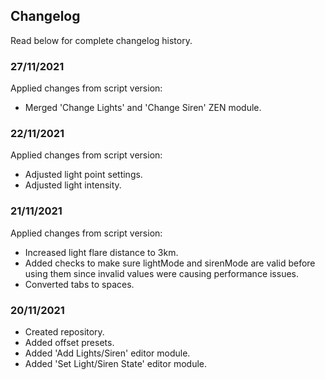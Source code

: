 ## Changelog
Read below for complete changelog history.

### 27/11/2021
Applied changes from script version:
- Merged 'Change Lights' and 'Change Siren' ZEN module.

### 22/11/2021
Applied changes from script version:
- Adjusted light point settings.
- Adjusted light intensity.

### 21/11/2021
Applied changes from script version:
- Increased light flare distance to 3km.
- Added checks to make sure lightMode and sirenMode are valid before using them since invalid values were causing performance issues.
- Converted tabs to spaces.

### 20/11/2021
- Created repository.
- Added offset presets.
- Added 'Add Lights/Siren' editor module.
- Added 'Set Light/Siren State' editor module.